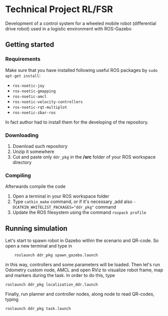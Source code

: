 # Technical Project RL/FSR
Development of a control system for a wheeled mobile robot (differential drive robot) used in a logistic environment with ROS-Gazebo

## Getting started
### Requirements 
Make sure that you have installed following useful ROS packages by `sudo apt-get install`:

- `ros-noetic-joy`
- `ros-noetic-gmapping`
- `ros-noetic-amcl`
- `ros-noetic-velocity-controllers`
- `ros-noetic-rqt-multiplot`
- `ros-noetic-zbar-ros`

In fact author had to install them for the developing of the repository.

### Downloading 
1. Download such repository 
2. Unzip it somewhere
3. Cut and paste only `ddr_pkg` in the **/src** folder of your ROS workspace directory

### Compiling
Afterwards compile the code
1. Open a terminal in your ROS workspace folder 
2. Type `catkin_make` command, or if it's necessary ,add also `-DCATKIN_WHITELIST_PACKAGES="ddr_pkg"` command
3. Update the ROS filesystem using the command `rospack profile`

## Running simulation 
Let's start to spawn robot in Gazebo within the scenario and QR-code. So open a new terminal and type in
```shell 
	roslaunch ddr_pkg spawn_gazebo.launch
```
in this way, controllers and some parameters will be loaded. Then let's run Odometry custom node, AMCL and open RViz to visualize robot frame, map and markers during the task. In order to do this, type
```shell 
roslaunch ddr_pkg localization_ddr.launch
```
Finally, run planner and controller nodes, along node to read QR-codes, typing
```shell 
roslaunch ddr_pkg task.launch
```
